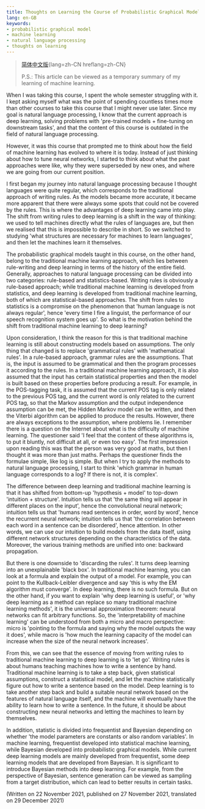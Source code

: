 ```yaml
---
title: Thoughts on Learning the Course of Probabilistic Graphical Models
lang: en-GB
keywords:
- probabilistic graphical model
- machine learning
- natural language processing
- thoughts on learning
---
```


> [简体中文版](../){lang=zh-CN hreflang=zh-CN}
>
> P.S.: This article can be viewed as a temporary summary of my learning of machine learning.

When I was taking this course, I spent the whole semester struggling with it. I kept asking myself what was the point of spending countless times more than other courses to take this course that I might never use later. Since my goal is natural language processing, I know that the current approach is deep learning, solving problems with 'pre-trained models + fine-tuning on downstream tasks', and that the content of this course is outdated in the field of natural language processing.

However, it was this course that prompted me to think about how the field of machine learning has evolved to where it is today. Instead of just thinking about how to tune neural networks, I started to think about what the past approaches were like, why they were superseded by new ones, and where we are going from our current position.

I first began my journey into natural language processing because I thought languages were quite regular, which corresponds to the traditional approach of writing rules. As the models became more accurate, it became more apparent that there were always some spots that could not be covered by the rules. This is where the advantages of deep learning came into play. The shift from writing rules to deep learning is a shift in the way of thinking: we used to tell machines directly what the rules of languages are, but then we realised that this is impossible to describe in short. So we switched to studying 'what structures are necessary for machines to learn languages', and then let the machines learn it themselves.

The probabilistic graphical models taught in this course, on the other hand, belong to the traditional machine learning approach, which lies between rule-writing and deep learning in terms of the history of the entire field. Generally, approaches to natural language processing can be divided into two categories: rule-based and statistics-based. Writing rules is obviously a rule-based approach; while traditional machine learning is developed from statistics, and deep learning is developed from traditional machine learning, both of which are statistical-based approaches. The shift from rules to statistics is a compromise on the phenomenon that 'human language is not always regular', hence 'every time I fire a linguist, the performance of our speech recognition system goes up'. So what is the motivation behind the shift from traditional machine learning to deep learning?

Upon consideration, I think the reason for this is that traditional machine learning is still about constructing models based on assumptions. The only thing that changed is to replace 'grammatical rules' with 'mathematical rules'. In a rule-based approach, grammar rules are the assumptions. That is, the input is assumed to be grammatical and then the program processes it according to the rules. In a traditional machine learning approach, it is also assumed that the input has certain statistical properties and then the model is built based on these properties before producing a result. For example, in the POS-tagging task, it is assumed that the current POS tag is only related to the previous POS tag, and the current word is only related to the current POS tag, so that the Markov assumption and the output independence assumption can be met, the Hidden Markov model can be written, and then the Viterbi algorithm can be applied to produce the results. However, there are always exceptions to the assumption, where problems lie. I remember there is a question on the Internet about what is the difficulty of machine learning. The questioner said 'I feel that the content of these algorithms is, to put it bluntly, not difficult at all, or even too easy'. The first impression upon reading this was that the person was very good at maths, but then I thought it was more than just maths. Perhaps the questioner finds the formulae simple, like log is simple. But when I try to apply the methods to natural language processing, I start to think 'which grammar in human language corresponds to a log? If there is not, it is complex'.

The difference between deep learning and traditional machine learning is that it has shifted from bottom-up 'hypothesis + model' to top-down 'intuition + structure'. Intuition tells us that 'the same thing will appear in different places on the input', hence the convolutional neural network; intuition tells us that 'humans read sentences in order, word by word', hence the recurrent neural network; intuition tells us that 'the correlation between each word in a sentence can be disordered', hence attention. In other words, we can use our intuition to build models from the data itself, using different network structures depending on the characteristics of the data. Moreover, the various training methods are unified into one: backward propagation.

But there is one downside to 'discarding the rules'. It turns deep learning into an unexplainable 'black box'. In traditional machine learning, you can look at a formula and explain the output of a model. For example, you can point to the Kullback-Leibler divergence and say 'this is why the EM algorithm must converge'. In deep learning, there is no such formula. But on the other hand, if you want to explain 'why deep learning is useful', or 'why deep learning as a method can replace so many traditional machine learning methods', it is the universal approximation theorem: neural networks can fit arbitrary functions. So, the 'interpretability of machine learning' can be understood from both a micro and macro perspective: micro is 'pointing to the formula and saying why the model outputs the way it does', while macro is 'how much the learning capacity of the model can increase when the size of the neural network increases'.

From this, we can see that the essence of moving from writing rules to traditional machine learning to deep learning is to 'let go'. Writing rules is about humans teaching machines how to write a sentence by hand. Traditional machine learning is to take a step back, given statistical assumptions, construct a statistical model, and let the machine statistically figure out how to write a sentence based on the model. Deep learning is to take another step back and build a suitable neural network based on the features of natural language itself, and the machine will eventually have the ability to learn how to write a sentence. In the future, it should be about constructing new neural networks and letting the machines to learn by themselves.

In addition, statistic is divided into frequentist and Bayesian depending on whether 'the model parameters are constants or also random variables'. In machine learning, frequentist developed into statistical machine learning, while Bayesian developed into probabilistic graphical models. While current deep learning models are mainly developed from frequentist, some deep learning models that are developed from Bayesian. It is significant to introduce Bayesian methods into deep learning. For example, from the perspective of Bayesian, sentence generation can be viewed as sampling from a target distribution, which can lead to better results in certain tasks.

(Written on 22 November 2021, published on 27 November 2021, translated on 29 December 2021)
